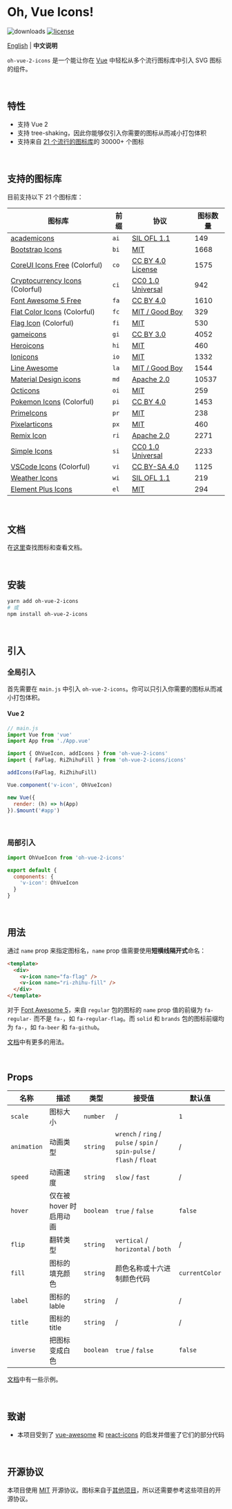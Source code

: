 # Oh, Vue Icons!

![downloads](https://img.shields.io/npm/dw/oh-vue-icons.svg?style=flat-square) [![license](https://img.shields.io/badge/License-MIT-green?style=flat-square)](LICENSE)

[English](README.md) | **中文说明**

`oh-vue-2-icons` 是一个能让你在 [Vue](https://vuejs.org/) 中轻松从多个流行图标库中引入 SVG 图标的组件。

&nbsp;

## 特性

- 支持 Vue 2
- 支持 tree-shaking，因此你能够仅引入你需要的图标从而减小打包体积
- 支持来自 [21 个流行的图标库](#支持的图标库)的 30000+ 个图标

&nbsp;

## 支持的图标库

目前支持以下 21 个图标库：

| 图标库                                                                            | 前缀 | 协议                                                                                       | 图标数量 |
| --------------------------------------------------------------------------------- | ---- | ------------------------------------------------------------------------------------------ | -------- |
| [academicons](https://github.com/jpswalsh/academicons)                            | `ai` | [SIL OFL 1.1](http://scripts.sil.org/OFL)                                                  | 149      |
| [Bootstrap Icons](https://github.com/twbs/icons)                                  | `bi` | [MIT](https://github.com/twbs/icons/blob/main/LICENSE.md)                                  | 1668     |
| [CoreUI Icons Free](https://github.com/coreui/coreui-icons) (Colorful)            | `co` | [CC BY 4.0 License](https://github.com/coreui/coreui-icons/blob/master/LICENSE)            | 1575     |
| [Cryptocurrency Icons](https://github.com/spothq/cryptocurrency-icons) (Colorful) | `ci` | [CC0 1.0 Universal](https://github.com/spothq/cryptocurrency-icons/blob/master/LICENSE.md) | 942      |
| [Font Awesome 5 Free](https://github.com/FortAwesome/Font-Awesome)                | `fa` | [CC BY 4.0](https://github.com/FortAwesome/Font-Awesome/blob/master/LICENSE.txt)           | 1610     |
| [Flat Color Icons](https://github.com/icons8/flat-color-icons) (Colorful)         | `fc` | [MIT / Good Boy](https://github.com/icons8/flat-color-icons/blob/master/LICENSE.md)        | 329      |
| [Flag Icon](https://github.com/lipis/flag-icon-css) (Colorful)                    | `fi` | [MIT](https://github.com/lipis/flag-icon-css/blob/master/LICENSE)                          | 530      |
| [gameicons](https://github.com/game-icons/icons)                                  | `gi` | [CC BY 3.0](https://github.com/game-icons/icons/blob/master/license.txt)                   | 4052     |
| [Heroicons](https://github.com/tailwindlabs/heroicons)                            | `hi` | [MIT](https://github.com/tailwindlabs/heroicons/blob/master/LICENSE)                       | 460      |
| [Ionicons](https://github.com/ionic-team/ionicons)                                | `io` | [MIT](https://github.com/ionic-team/ionicons/blob/master/LICENSE)                          | 1332     |
| [Line Awesome](https://github.com/icons8/line-awesome)                            | `la` | [MIT / Good Boy](https://github.com/icons8/line-awesome/blob/master/LICENSE.md)            | 1544     |
| [Material Design icons](https://github.com/google/material-design-icons)          | `md` | [Apache 2.0](https://github.com/google/material-design-icons/blob/master/LICENSE)          | 10537    |
| [Octicons](https://github.com/primer/octicons)                                    | `oi` | [MIT](https://github.com/primer/octicons/blob/main/LICENSE)                                | 259      |
| [Pokemon Icons](https://github.com/TheArtificial/pokemon-icons) (Colorful)        | `pi` | [CC BY 4.0](https://creativecommons.org/licenses/by/4.0/)                                  | 1453     |
| [PrimeIcons](https://github.com/primefaces/primeicons)                            | `pr` | [MIT](https://github.com/primefaces/primeicons/blob/master/LICENSE)                        | 238      |
| [Pixelarticons](https://github.com/halfmage/pixelarticons)                        | `px` | [MIT](https://github.com/halfmage/pixelarticons/blob/master/LICENSE)                       | 460      |
| [Remix Icon](https://github.com/Remix-Design/RemixIcon)                           | `ri` | [Apache 2.0](https://github.com/Remix-Design/RemixIcon/blob/master/License)                | 2271     |
| [Simple Icons](https://github.com/simple-icons/simple-icons)                      | `si` | [CC0 1.0 Universal](https://github.com/simple-icons/simple-icons/blob/develop/LICENSE.md)  | 2233     |
| [VSCode Icons](https://github.com/vscode-icons/vscode-icons) (Colorful)           | `vi` | [CC BY-SA 4.0](https://creativecommons.org/licenses/by-sa/4.0/)                            | 1125     |
| [Weather Icons](https://github.com/erikflowers/weather-icons)                     | `wi` | [SIL OFL 1.1](http://scripts.sil.org/OFL)                                                  | 219      |
| [Element Plus Icons](https://github.com/element-plus/element-plus-icons)          | `el` | [MIT](https://element-plus.gitee.io/zh-CN/component/icon.html)                             | 294      |

&nbsp;

## 文档

在[这里](https://oh-vue-icons.js.org/zh/)查找图标和查看文档。

&nbsp;

## 安装

```bash
yarn add oh-vue-2-icons
# 或
npm install oh-vue-2-icons
```

&nbsp;

## 引入

### 全局引入

首先需要在 `main.js` 中引入 `oh-vue-2-icons`。你可以只引入你需要的图标从而减小打包体积。

#### Vue 2

```js
// main.js
import Vue from 'vue'
import App from './App.vue'

import { OhVueIcon, addIcons } from 'oh-vue-2-icons'
import { FaFlag, RiZhihuFill } from 'oh-vue-2-icons/icons'

addIcons(FaFlag, RiZhihuFill)

Vue.component('v-icon', OhVueIcon)

new Vue({
  render: (h) => h(App)
}).$mount('#app')
```

&nbsp;

### 局部引入

```js
import OhVueIcon from 'oh-vue-2-icons'

export default {
  components: {
    'v-icon': OhVueIcon
  }
}
```

&nbsp;

## 用法

通过 `name` prop 来指定图标名，`name` prop 值需要使用**短横线隔开式**命名：

```html
<template>
  <div>
    <v-icon name="fa-flag" />
    <v-icon name="ri-zhihu-fill" />
  </div>
</template>
```

对于 [Font Awesome 5](https://fontawesome.com/)，来自 `regular` 包的图标的 `name` prop 值的前缀为 `fa-regular-` 而不是 `fa-`，如 `fa-regular-flag`。而 `solid` 和 `brands` 包的图标前缀均为 `fa-`，如 `fa-beer` 和 `fa-github`。

[文档](https://oh-vue-icons.js.org/zh/docs#基本用法)中有更多的用法。

&nbsp;

## Props

| 名称        | 描述                    | 类型      | 接受值                                                                  | 默认值         |
| ----------- | ----------------------- | --------- | ----------------------------------------------------------------------- | -------------- |
| `scale`     | 图标大小                | `number`  | /                                                                       | `1`            |
| `animation` | 动画类型                | `string`  | `wrench` / `ring` / `pulse` / `spin` / `spin-pulse` / `flash` / `float` | /              |
| `speed`     | 动画速度                | `string`  | `slow` / `fast`                                                         | /              |
| `hover`     | 仅在被 hover 时启用动画 | `boolean` | `true` / `false`                                                        | `false`        |
| `flip`      | 翻转类型                | `string`  | `vertical` / `horizontal` / `both`                                      | /              |
| `fill`      | 图标的填充颜色          | `string`  | 颜色名称或十六进制颜色代码                                              | `currentColor` |
| `label`     | 图标的 lable            | `string`  | /                                                                       | /              |
| `title`     | 图标的 title            | `string`  | /                                                                       | /              |
| `inverse`   | 把图标变成白色          | `boolean` | `true` / `false`                                                        | `false`        |

[文档](https://oh-vue-icons.js.org/zh/docs#示例)中有一些示例。

&nbsp;

## 致谢

- 本项目受到了 [vue-awesome](https://github.com/Justineo/vue-awesome) 和 [react-icons](https://github.com/react-icons/react-icons) 的启发并借鉴了它们的部分代码

&nbsp;

## 开源协议

本项目使用 [MIT](LICENSE) 开源协议。图标来自于[其他项目](#支持的图标库)，所以还需要参考这些项目的开源协议。
